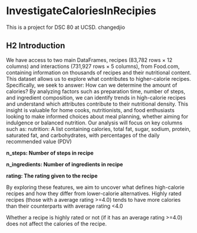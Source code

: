 # InvestigateCaloriesInRecipies
This is a project for DSC 80 at UCSD. changedjio

## H2 Introduction
We have access to two main DataFrames, recipes (83,782 rows × 12 columns) and 
interactions (731,927 rows × 5 columns), from Food.com, containing information 
on thousands of recipes and their nutritional content. This dataset allows us to
explore what contributes to higher-calorie recipes. Specifically, we seek to 
answer: How can we determine the amount of calories?
By analyzing factors such as preparation time, number of steps, and ingredient 
composition, we can identify trends in high-calorie recipes and understand which
attributes contribute to their nutritional density. This insight is valuable for
home cooks, nutritionists, and food enthusiasts looking to make informed choices
about meal planning, whether aiming for indulgence or balanced nutrition.
Our analysis will focus on key columns such as:
nutrition: A list containing calories, total fat, sugar, sodium, protein, saturated fat, and carbohydrates, with percentages of the daily recommended value (PDV)

**n_steps: Number of steps in recipe**

**n_ingredients: Number of ingredients in recipe**

**rating: The rating given to the recipe**

By exploring these features, we aim to uncover what defines high-calorie recipes and how they differ from lower-calorie alternatives.
Highly rated recipes (those with a average rating >=4.0) tends to have more calories than their counterparts with average rating <4.0

Whether a recipe is highly rated or not (if it has an average rating >=4.0) does not affect the calories of the recipe.</p>
